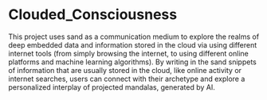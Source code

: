 # Clouded_Consciousness
 This project uses sand as a communication medium to explore the realms of deep embedded data and information stored in the cloud via using different internet tools (from simply browsing the internet, to using different online platforms and machine learning algorithms). By writing in the sand snippets of information that are usually stored in the cloud, like online activity or internet searches, users can connect with their archetype and explore a personalized interplay of projected mandalas, generated by AI. 
